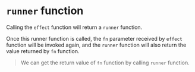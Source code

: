 # `runner` function

Calling the `effect` function will return a `runner` function.

Once this runner function is called, the `fn` parameter received by `effect` function will be invoked again, and the `runner` function will also return the value returned by `fn` function. 

> We can get the return value of `fn` function by calling `runner` function.
